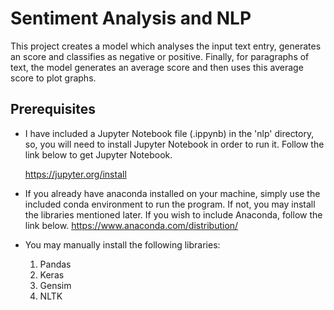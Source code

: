 # Sentiment Analysis and NLP #

This project creates a model which analyses the input text entry, generates an score and classifies as negative or positive. Finally, for paragraphs of text, the model generates an average score and then uses this average score to plot graphs.

## Prerequisites ##

* I have included a Jupyter Notebook file (.ippynb) in the 'nlp' directory, so, you will need to install Jupyter Notebook in order to run it. Follow the link below to get Jupyter Notebook.

    https://jupyter.org/install 

* If you already have anaconda installed on your machine, simply use the included conda environment to run the program. If not, you may install the libraries mentioned later. If you wish to include Anaconda, follow the link below.
    https://www.anaconda.com/distribution/
    
* You may manually install the following libraries:
    1. Pandas
    2. Keras
    3. Gensim
    4. NLTK
